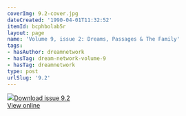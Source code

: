 ```yaml
---
coverImg: 9.2-cover.jpg
dateCreated: '1990-04-01T11:32:52'
itemId: bcphbolab5r
layout: page
name: 'Volume 9, issue 2: Dreams, Passages & The Family'
tags:
- hasAuthor: dreamnetwork
- hasTag: dream-network-volume-9
- hasTag: dreamnetwork
type: post
urlSlug: '9.2'
---
```

<img class="card-journal-img" src="../images/9.2-rect.jpg"/><a href="../files/pdfs/Volume_9/9.2-Dream-Network-Journal-Vol-9-No-2.pdf" download="">Download issue 9.2</a><br><a href="../files/pdfs/Volume_9/9.2-Dream-Network-Journal-Vol-9-No-2.pdf">View online</a>
